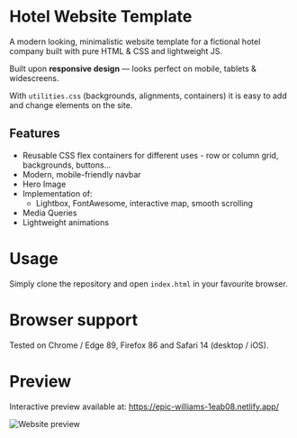 
# Hotel Website Template

A modern looking, minimalistic website template for a fictional hotel company built with pure HTML & CSS and lightweight JS.

Built upon **responsive design** — looks perfect on mobile, tablets & widescreens.

With `utilities.css` (backgrounds, alignments, containers) it is easy to add and change elements on the site.

## Features

 - Reusable CSS flex containers for different uses - row or column grid, backgrounds, buttons...
 - Modern, mobile-friendly navbar
 - Hero Image
 - Implementation of: 
	 - Lightbox, FontAwesome, interactive map, smooth scrolling
- Media Queries
- Lightweight animations

# Usage

Simply clone the repository and open `index.html` in your favourite browser.

# Browser support
Tested on Chrome / Edge 89, Firefox 86 and Safari 14 (desktop / iOS).

# Preview
Interactive preview available at: https://epic-williams-1eab08.netlify.app/

![Website preview](https://i.ibb.co/z8YJT0s/screencapture-127-0-0-1-5500-index-html-2021-02-11-00-51-01.png)


